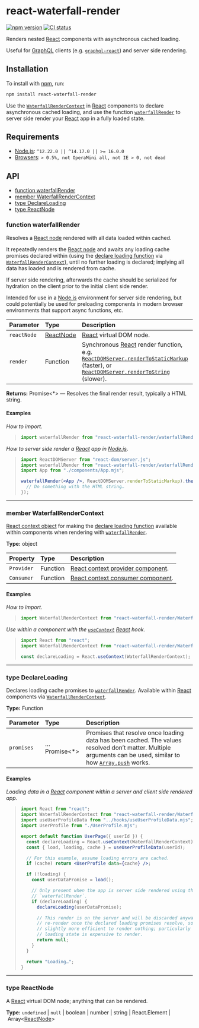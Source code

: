 # react-waterfall-render

[![npm version](https://badgen.net/npm/v/react-waterfall-render)](https://npm.im/react-waterfall-render) [![CI status](https://github.com/jaydenseric/react-waterfall-render/workflows/CI/badge.svg)](https://github.com/jaydenseric/react-waterfall-render/actions)

Renders nested [React](https://reactjs.org) components with asynchronous cached loading.

Useful for [GraphQL](https://graphql.org) clients (e.g. [`graphql-react`](https://npm.im/graphql-react)) and server side rendering.

## Installation

To install with [npm](https://npmjs.com/get-npm), run:

```sh
npm install react-waterfall-render
```

Use the [`WaterfallRenderContext`](#member-waterfallrendercontext) in [React](https://reactjs.org) components to declare asynchronous cached loading, and use the function [`waterfallRender`](#function-waterfallrender) to server side render your [React](https://reactjs.org) app in a fully loaded state.

## Requirements

- [Node.js](https://nodejs.org): `^12.22.0 || ^14.17.0 || >= 16.0.0`
- [Browsers](https://npm.im/browserslist): `> 0.5%, not OperaMini all, not IE > 0, not dead`

## API

- [function waterfallRender](#function-waterfallrender)
- [member WaterfallRenderContext](#member-waterfallrendercontext)
- [type DeclareLoading](#type-declareloading)
- [type ReactNode](#type-reactnode)

### function waterfallRender

Resolves a [React node](#type-reactnode) rendered with all data loaded within cached.

It repeatedly renders the [React node](#type-reactnode) and awaits any loading cache promises declared within (using the [declare loading function](#type-declareloading) via [`WaterfallRenderContext`](#member-waterfallrendercontext)), until no further loading is declared; implying all data has loaded and is rendered from cache.

If server side rendering, afterwards the cache should be serialized for hydration on the client prior to the initial client side render.

Intended for use in a [Node.js](https://nodejs.org) environment for server side rendering, but could potentially be used for preloading components in modern browser environments that support async functions, etc.

| Parameter | Type | Description |
| :-- | :-- | :-- |
| `reactNode` | [ReactNode](#type-reactnode) | [React](https://reactjs.org) virtual DOM node. |
| `render` | Function | Synchronous [React](https://reactjs.org) render function, e.g. [`ReactDOMServer.renderToStaticMarkup`](https://reactjs.org/docs/react-dom-server.html#rendertostaticmarkup) (faster), or [`ReactDOMServer.renderToString`](https://reactjs.org/docs/react-dom-server.html#rendertostring) (slower). |

**Returns:** Promise<\*> — Resolves the final render result, typically a HTML string.

#### Examples

_How to import._

> ```js
> import waterfallRender from "react-waterfall-render/waterfallRender.mjs";
> ```

_How to server side render a [React](https://reactjs.org) app in [Node.js](https://nodejs.org)._

> ```jsx
> import ReactDOMServer from "react-dom/server.js";
> import waterfallRender from "react-waterfall-render/waterfallRender.mjs";
> import App from "./components/App.mjs";
>
> waterfallRender(<App />, ReactDOMServer.renderToStaticMarkup).then((html) => {
>   // Do something with the HTML string…
> });
> ```

---

### member WaterfallRenderContext

[React context object](https://reactjs.org/docs/context#api) for making the [declare loading function](#type-declareloading) available within components when rendering with [`waterfallRender`](#function-waterfallrender).

**Type:** object

| Property | Type | Description |
| :-- | :-- | :-- |
| `Provider` | Function | [React context provider component](https://reactjs.org/docs/context#contextprovider). |
| `Consumer` | Function | [React context consumer component](https://reactjs.org/docs/context#contextconsumer). |

#### Examples

_How to import._

> ```js
> import WaterfallRenderContext from "react-waterfall-render/WaterfallRenderContext.mjs";
> ```

_Use within a component with the [`useContext`](https://reactjs.org/docs/hooks-reference.html#usecontext) [React](https://reactjs.org) hook._

> ```js
> import React from "react";
> import WaterfallRenderContext from "react-waterfall-render/WaterfallRenderContext.mjs";
> ```
>
> ```js
> const declareLoading = React.useContext(WaterfallRenderContext);
> ```

---

### type DeclareLoading

Declares loading cache promises to [`waterfallRender`](#function-waterfallrender). Available within [React](https://reactjs.org) components via [`WaterfallRenderContext`](#member-waterfallrendercontext).

**Type:** Function

| Parameter | Type | Description |
| :-- | :-- | :-- |
| `promises` | …Promise<\*> | Promises that resolve once loading data has been cached. The values resolved don’t matter. Multiple arguments can be used, similar to how [`Array.push`](https://developer.mozilla.org/en-US/docs/Web/JavaScript/Reference/Global_Objects/Array/push) works. |

#### Examples

_Loading data in a [React](https://reactjs.org) component within a server and client side rendered app._

> ```jsx
> import React from "react";
> import WaterfallRenderContext from "react-waterfall-render/WaterfallRenderContext.mjs";
> import useUserProfileData from "../hooks/useUserProfileData.mjs";
> import UserProfile from "./UserProfile.mjs";
>
> export default function UserPage({ userId }) {
>   const declareLoading = React.useContext(WaterfallRenderContext);
>   const { load, loading, cache } = useUserProfileData(userId);
>
>   // For this example, assume loading errors are cached.
>   if (cache) return <UserProfile data={cache} />;
>
>   if (!loading) {
>     const userDataPromise = load();
>
>     // Only present when the app is server side rendered using the function
>     // `waterfallRender`.
>     if (declareLoading) {
>       declareLoading(userDataPromise);
>
>       // This render is on the server and will be discarded anyway for a
>       // re-render once the declared loading promises resolve, so it’s
>       // slightly more efficient to render nothing; particularly if the
>       // loading state is expensive to render.
>       return null;
>     }
>   }
>
>   return "Loading…";
> }
> ```

---

### type ReactNode

A [React](https://reactjs.org) virtual DOM node; anything that can be rendered.

**Type:** `undefined` | `null` | boolean | number | string | React.Element | Array<[ReactNode](#type-reactnode)>
